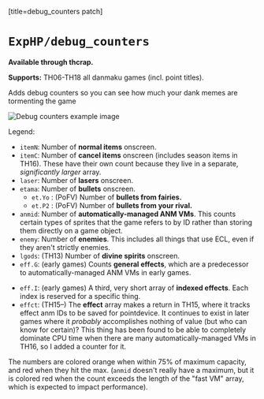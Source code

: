 [title=debug_counters patch]

# `ExpHP/debug_counters`

**Available through thcrap.**

**Supports:** TH06-TH18 all danmaku games (incl. point titles).

Adds debug counters so you can see how much your dank memes are tormenting the game

![Debug counters example image](./content/mods/img/debug-counters.png)

Legend:

* `itemN`: Number of **normal items** onscreen.
* `itemC`: Number of **cancel items** onscreen (includes season items in TH16).  These have their own count because they live in a separate, *significantly larger* array.
* `laser`: Number of **lasers** onscreen.
* `etama`: Number of **bullets** onscreen.
    * `et.Yo` : (PoFV) Number of **bullets from fairies.**
    * `et.P2` : (PoFV) Number of **bullets from your rival.**
* `anmid`: Number of **automatically-managed ANM VMs**.  This counts certain types of sprites that the game refers to by ID rather than storing them directly on a game object.
* `enemy`: Number of **enemies**.  This includes all things that use ECL, even if they aren't strictly enemies.
* `lgods`: (TH13) Number of **divine spirits** onscreen.
* `eff.G`: (early games) Counts **general effects**, which are a predecessor to automatically-managed ANM VMs in early games.
<!-- * `eff.F: (early games) Counts **familiar effects** in IN.  This is always equal to the familiar count so it's pointless. -->
* `eff.I`: (early games) A third, very short array of **indexed effects**.  Each index is reserved for a specific thing.
* `effct`: (TH15&ndash;) The **effect** array makes a return in TH15, where it tracks effect anm IDs to be saved for pointdevice.  It continues to exist in later games where it *probably* accomplishes nothing of value (but who can know for certain)?  This thing has been found to be able to completely dominate CPU time when there are many automatically-managed VMs in TH16, so I added a counter for it.

The numbers are colored orange when within 75% of maximum capacity, and red when they hit the max.  (`anmid` doesn't really have a maximum, but it is colored red when the count exceeds the length of the "fast VM" array, which is expected to impact performance).
